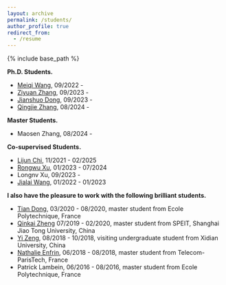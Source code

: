 ```yaml
---
layout: archive
permalink: /students/
author_profile: true
redirect_from:
  - /resume
---
```


{% include base_path %}

**Ph.D. Students.**

* [Meiqi Wang](https://scholar.google.com/citations?user=mApvzw0AAAAJ), 09/2022 -
* [Ziyuan Zhang](https://scholar.google.com/citations?user=S2PI7XoAAAAJ), 09/2023 -
* [Jianshuo Dong](https://scholar.google.com/citations?hl=en&user=CY23PzAAAAAJ), 09/2023 -
* [Qingjie Zhang](https://scholar.google.com/citations?user=F53N1EoAAAAJ), 08/2024 -
  
**Master Students.**

* Maosen Zhang, 08/2024 -

**Co-supervised Students.**
* [Lijun Chi](https://scholar.google.com/citations?user=PzveJhAAAAAJ), 11/2021 - 02/2025
* [Rongwu Xu](https://rongwuxu.site/), 01/2023 - 07/2024
* Longnv Xu, 09/2023 -
* [Jialai Wang](https://netsec.ccert.edu.cn/people/wjl19), 01/2022 - 01/2023

**I also have the pleasure to work with the following brilliant students.**

* [Tian Dong](https://chichidd.github.io/), 03/2020 - 08/2020, master student from Ecole Polytechnique, France 
* [Qinkai Zheng](https://scholar.google.com/citations?user=54wdDqcAAAAJ&hl=en)  07/2019 - 02/2020, master student from SPEIT, Shanghai Jiao Tong University, China 
* [Yi Zeng](https://www.yi-zeng.com/), 08/2018 - 10/2018, visiting undergraduate student from Xidian University, China 
* [Nathalie Enfrin](https://www.linkedin.com/in/nathalie-enfrin-b47b1b152/?originalSubdomain=fr), 06/2018 - 08/2018, master student from Telecom-ParisTech, France 
* Patrick Lambein, 06/2016 - 08/2016, master student from Ecole Polytechnique, France


